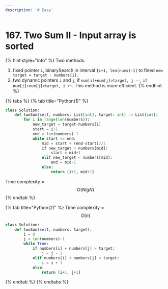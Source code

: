 ```yaml
---
description: '# Easy'
---
```


# 167. Two Sum II - Input array is sorted

{% hint style="info" %}
Two methods:

1. fixed pointer `i`, binarySearch in interval `[i+1, len(nums)-1]` to fined `new target = target - numbers[i].`
2. two dynamic pointers `i` and `j`, if `num[i]+num[j]>target, j --`; `if num[i]+num[j]<target, i ++`. This method is more efficient.
{% endhint %}

{% tabs %}
{% tab title="Python\(1\)" %}
```python
class Solution:
    def twoSum(self, numbers: List[int], target: int) -> List[int]:
        for i in range(len(numbers)):
            new_target = target-numbers[i]
            start = i+1
            end = len(numbers)-1
            while start <= end:
                mid = start + (end-start)//2
                if new_target > numbers[mid]:
                    start = mid+1
                elif new_target < numbers[mid]:
                    end = mid-1
                else:
                    return [i+1, mid+1]
```

Time complexity = $$O(NlgN)$$ 
{% endtab %}

{% tab title="Python\(2\)" %}
Time complexity = $$O(n)$$ 

```python
class Solution:      
    def twoSum(self, numbers, target):
        i = 0
        j = len(numbers)-1
        while True:
            if numbers[i] + numbers[j] > target:
                j = j - 1
            elif numbers[i] + numbers[j] < target:
                i = i + 1
            else:
                return [i+1, j+1]
```
{% endtab %}
{% endtabs %}

